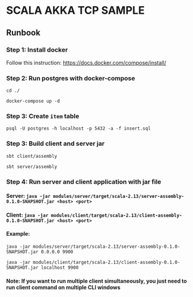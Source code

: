 # SCALA AKKA TCP SAMPLE

## Runbook
### Step 1: Install docker
Follow this instruction: https://docs.docker.com/compose/install/

### Step 2: Run postgres with docker-compose
`cd ./`

`docker-compose up -d`

### Step 3: Create `item` table
`psql -U postgres -h localhost -p 5432 -a -f insert.sql`

### Step 3: Build client and server jar
``sbt client/assembly``

``sbt server/assembly``

### Step 4: Run server and client application with jar file
#### Server: ``java -jar modules/server/target/scala-2.13/server-assembly-0.1.0-SNAPSHOT.jar <host> <port>``
#### Client: ``java -jar modules/client/target/scala-2.13/client-assembly-0.1.0-SNAPSHOT.jar <host> <port>``

#### Example:
``java -jar modules/server/target/scala-2.13/server-assembly-0.1.0-SNAPSHOT.jar 0.0.0.0 9900``

``java -jar modules/client/target/scala-2.13/client-assembly-0.1.0-SNAPSHOT.jar localhost 9900``

#### Note: If you want to run multiple client simultaneously, you just need to run client command on multiple CLI windows